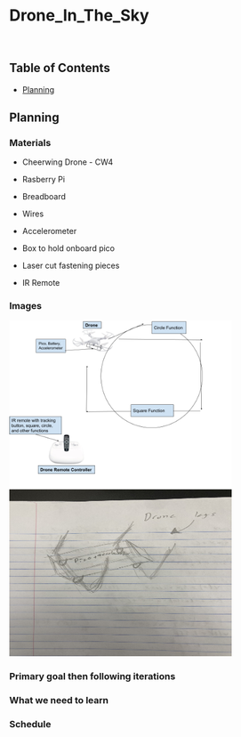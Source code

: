 # Drone_In_The_Sky

&nbsp;

## Table of Contents
* [Planning](#Planning)



## Planning

### Materials 

 - Cheerwing Drone - CW4
 
 - Rasberry Pi
 
 - Breadboard
 
 - Wires 
 
 - Accelerometer 

 - Box to hold onboard pico
 
 - Laser cut fastening pieces
 
 - IR Remote 
 
### Images 

<img src="images/Drone_Planning_Outline.png" width="400" height="300" /> <img src="images/PlanningImage_2.JPG" width="400" height="300" /> 

### Primary goal then following iterations 


### What we need to learn


### Schedule


